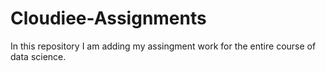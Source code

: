 # Cloudiee-Assignments

In this repository I am adding my assingment work for the entire course of data science.
